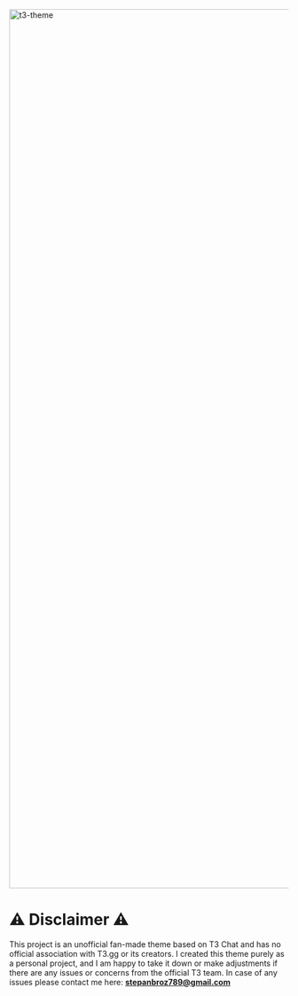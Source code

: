 <img width="1582" alt="t3-theme" src="https://github.com/user-attachments/assets/e2f01801-2ad2-4db5-bb28-3e5a8ef6958b" />

# ⚠️ Disclaimer ⚠️
This project is an unofficial fan-made theme based on T3 Chat and has no official association with T3.gg or its creators. I created this theme purely as a personal project, and I am happy to take it down or make adjustments if there are any issues or concerns from the official T3 team. In case of any issues please contact me here: **stepanbroz789@gmail.com**
